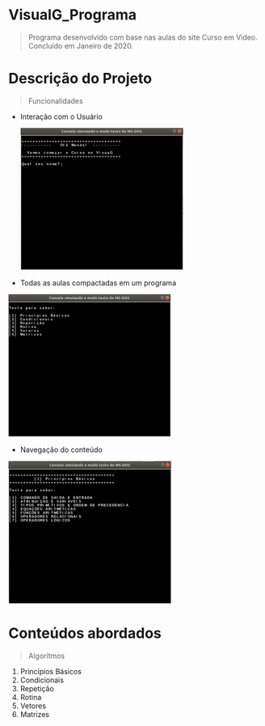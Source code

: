 # VisualG_Programa


> Programa desenvolvido com base nas aulas do site Curso em Video.
> Concluído em Janeiro de 2020.


# Descrição do Projeto


> Funcionalidades

- Interação com o Usuário

  ![VisualG](/img/visual00.png)
  
 - Todas as aulas compactadas em um programa
 
 ![VisualG](/img/visual01.png)
 
 - Navegação do conteúdo
 
 ![VisualG](/img/visualg.png)
 
 
 # Conteúdos abordados
 
 
 > Algoritmos
 
 1) Princípios Básicos
 2) Condicionais
 3) Repetição
 4) Rotina
 5) Vetores
 6) Matrizes
 
 
